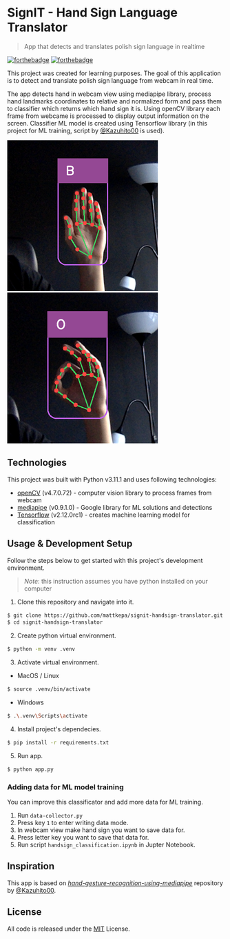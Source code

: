 # SignIT - Hand Sign Language Translator

> App that detects and translates polish sign language in realtime

[![forthebadge](https://forthebadge.com/images/badges/made-with-python.svg)](https://forthebadge.com) [![forthebadge](https://forthebadge.com/images/badges/built-with-love.svg)](https://forthebadge.com)

This project was created for learning purposes. The goal of this application is to detect and translate polish sign language from webcam in real time.

The app detects hand in webcam view using mediapipe library, process hand landmarks coordinates to relative and normalized form and pass them to classifier which returns which hand sign it is. Using openCV library each frame from webcame is processed to display output information on the screen. Classifier ML model is created using Tensorflow library (in this project for ML training, script by [@Kazuhito00](https://github.com/Kazuhito00) is used).

![Fig.1 - Letter B detected](screenshots/Screen_Shot_Fig1.png) ![Fig.2 - Letter O detected](screenshots/Screen_Shot_Fig2.png)

## Technologies

This project was built with Python v3.11.1 and uses following technologies:

- [openCV](https://opencv.org) (v4.7.0.72) - computer vision library to process frames from webcam
- [mediapipe](https://mediapipe.dev) (v0.9.1.0) - Google library for ML solutions and detections
- [Tensorflow](https://pyinstaller.org/en/stable/) (v2.12.0rc1) - creates machine learning model for classification

## Usage & Development Setup

Follow the steps below to get started with this project's development environment.

> _Note_: this instruction assumes you have python installed on your computer

1. Clone this repository and navigate into it.

```sh
$ git clone https://github.com/mattkepa/signit-handsign-translator.git
$ cd signit-handsign-translator
```

2. Create python virtual environment.

```sh
$ python -m venv .venv
```

3. Activate virtual environment.

- MacOS / Linux

```sh
$ source .venv/bin/activate
```

- Windows

```sh
$ .\.venv\Scripts\activate
```

4. Install project's dependecies.

```sh
$ pip install -r requirements.txt
```

5. Run app.

```sh
$ python app.py
```

### Adding data for ML model training

You can improve this classificator and add more data for ML training.

1. Run `data-collector.py`
2. Press key `1` to enter writing data mode.
3. In webcam view make hand sign you want to save data for.
4. Press letter key you want to save that data for.
5. Run script `handsign_classification.ipynb` in Jupter Notebook.

## Inspiration

This app is based on [_hand-gesture-recognition-using-mediapipe_](https://github.com/Kazuhito00/hand-gesture-recognition-using-mediapipe) repository by [@Kazuhito00](https://github.com/Kazuhito00).

## License

All code is released under the [MIT](./LICENSE) License.
